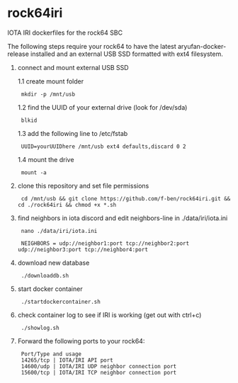 # rock64iri
IOTA IRI dockerfiles for the rock64 SBC

The following steps require your rock64 to have the latest aryufan-docker-release installed and an external USB SSD formatted with ext4 filesystem.

1. connect and mount external USB SSD

	1.1 create mount folder
	
		mkdir -p /mnt/usb
	
	1.2 find the UUID of your external drive (look for /dev/sda)
	
		blkid
	
	1.3 add the following line to /etc/fstab
	
		UUID=yourUUIDhere /mnt/usb ext4 defaults,discard 0 2
	
	1.4 mount the drive

		mount -a

2. clone this repository and set file permissions

		cd /mnt/usb && git clone https://github.com/f-ben/rock64iri.git && cd ./rock64iri && chmod +x *.sh
	
3. find neighbors in iota discord and edit neighbors-line in ./data/iri/iota.ini

		nano ./data/iri/iota.ini

		NEIGHBORS = udp://neighbor1:port tcp://neighbor2:port udp://neighbor3:port tcp://neighbor4:port
	
4. download new database

		./downloaddb.sh

5. start docker container

		./startdockercontainer.sh

6. check container log to see if IRI is working (get out with ctrl+c)

		./showlog.sh

7. Forward the following ports to your rock64:

		Port/Type and usage
		14265/tcp | IOTA/IRI API port
		14600/udp | IOTA/IRI UDP neighbor connection port
		15600/tcp | IOTA/IRI TCP neighbor connection port
